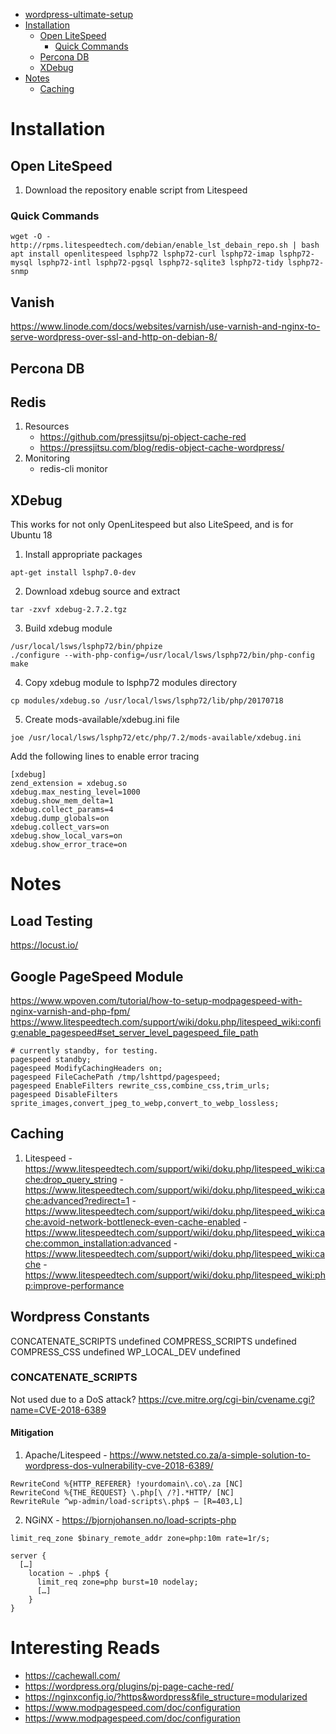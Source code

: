 <!--ts-->
   * [wordpress-ultimate-setup](#wordpress-ultimate-setup)
   * [Installation](#installation)
      * [Open LiteSpeed](#open-litespeed)
         * [Quick Commands](#quick-commands)
      * [Percona DB](#percona-db)
      * [XDebug](#xdebug)
   * [Notes](#notes)
      * [Caching](#caching)

<!-- Added by: jtrask, at: Wed  8 May 2019 12:33:15 PDT -->

<!--te-->
# Installation
## Open LiteSpeed
1. Download the repository enable script from Litespeed
### Quick Commands
```
wget -O - http://rpms.litespeedtech.com/debian/enable_lst_debain_repo.sh | bash
apt install openlitespeed lsphp72 lsphp72-curl lsphp72-imap lsphp72-mysql lsphp72-intl lsphp72-pgsql lsphp72-sqlite3 lsphp72-tidy lsphp72-snmp
```

## Vanish
https://www.linode.com/docs/websites/varnish/use-varnish-and-nginx-to-serve-wordpress-over-ssl-and-http-on-debian-8/
## Percona DB

## Redis

1. Resources
    - https://github.com/pressjitsu/pj-object-cache-red
    - https://pressjitsu.com/blog/redis-object-cache-wordpress/
2. Monitoring
    - redis-cli monitor

## XDebug
This works for not only OpenLitespeed but also LiteSpeed, and is for Ubuntu 18

1. Install appropriate packages

```apt-get install lsphp7.0-dev```

2. Download xdebug source and extract

```wget https://xdebug.org/files/xdebug-2.7.2.tgz
tar -zxvf xdebug-2.7.2.tgz
```

3. Build xdebug module

```cd xdebug-2.7.2
/usr/local/lsws/lsphp72/bin/phpize
./configure --with-php-config=/usr/local/lsws/lsphp72/bin/php-config
make
```

4. Copy xdebug module to lsphp72 modules directory

```cp modules/xdebug.so /usr/local/lsws/lsphp72/lib/php/20170718```

5. Create mods-available/xdebug.ini file

```joe /usr/local/lsws/lsphp72/etc/php/7.2/mods-available/xdebug.ini```

Add the following lines to enable error tracing

```
[xdebug]
zend_extension = xdebug.so
xdebug.max_nesting_level=1000
xdebug.show_mem_delta=1
xdebug.collect_params=4
xdebug.dump_globals=on
xdebug.collect_vars=on
xdebug.show_local_vars=on
xdebug.show_error_trace=on
```

# Notes
## Load Testing
https://locust.io/

## Google PageSpeed Module
https://www.wpoven.com/tutorial/how-to-setup-modpagespeed-with-nginx-varnish-and-php-fpm/
https://www.litespeedtech.com/support/wiki/doku.php/litespeed_wiki:config:enable_pagespeed#set_server_level_pagespeed_file_path
```
# currently standby, for testing.
pagespeed standby;
pagespeed ModifyCachingHeaders on;
pagespeed FileCachePath /tmp/lshttpd/pagespeed;
pagespeed EnableFilters rewrite_css,combine_css,trim_urls;
pagespeed DisableFilters sprite_images,convert_jpeg_to_webp,convert_to_webp_lossless;
```
## Caching
1. Litespeed
-https://www.litespeedtech.com/support/wiki/doku.php/litespeed_wiki:cache:drop_query_string
-https://www.litespeedtech.com/support/wiki/doku.php/litespeed_wiki:cache:advanced?redirect=1
-https://www.litespeedtech.com/support/wiki/doku.php/litespeed_wiki:cache:avoid-network-bottleneck-even-cache-enabled
-https://www.litespeedtech.com/support/wiki/doku.php/litespeed_wiki:cache:common_installation:advanced
-https://www.litespeedtech.com/support/wiki/doku.php/litespeed_wiki:cache
-https://www.litespeedtech.com/support/wiki/doku.php/litespeed_wiki:php:improve-performance

## Wordpress Constants
CONCATENATE_SCRIPTS	undefined
COMPRESS_SCRIPTS	undefined
COMPRESS_CSS	undefined
WP_LOCAL_DEV	undefined

### CONCATENATE_SCRIPTS
Not used due to a DoS attack? https://cve.mitre.org/cgi-bin/cvename.cgi?name=CVE-2018-6389
#### Mitigation 
1. Apache/Litespeed - https://www.netsted.co.za/a-simple-solution-to-wordpress-dos-vulnerability-cve-2018-6389/
```
RewriteCond %{HTTP_REFERER} !yourdomain\.co\.za [NC]
RewriteCond %{THE_REQUEST} \.php[\ /?].*HTTP/ [NC]
RewriteRule ^wp-admin/load-scripts\.php$ – [R=403,L]
```
2. NGiNX - https://bjornjohansen.no/load-scripts-php
```
limit_req_zone $binary_remote_addr zone=php:10m rate=1r/s;

server {
  […]
    location ~ .php$ {
      limit_req zone=php burst=10 nodelay;
      […]
    }
}
```

# Interesting Reads
- https://cachewall.com/
- https://wordpress.org/plugins/pj-page-cache-red/
- https://nginxconfig.io/?https&wordpress&file_structure=modularized
- https://www.modpagespeed.com/doc/configuration
- https://www.modpagespeed.com/doc/configuration
